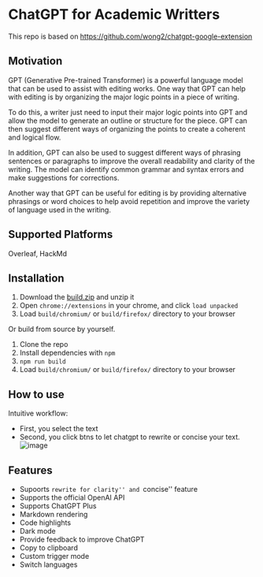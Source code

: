 # ChatGPT for Academic Writters
This repo is based on https://github.com/wong2/chatgpt-google-extension

## Motivation 
GPT (Generative Pre-trained Transformer) is a powerful language model that can be used to assist with editing works. One way that GPT can help with editing is by organizing the major logic points in a piece of writing.

To do this, a writer just need to input their major logic points into GPT and allow the model to generate an outline or structure for the piece. GPT can then suggest different ways of organizing the points to create a coherent and logical flow.

In addition, GPT can also be used to suggest different ways of phrasing sentences or paragraphs to improve the overall readability and clarity of the writing. The model can identify common grammar and syntax errors and make suggestions for corrections.

Another way that GPT can be useful for editing is by providing alternative phrasings or word choices to help avoid repetition and improve the variety of language used in the writing.

## Supported Platforms 

Overleaf, HackMd

## Installation
1. Download the [build.zip]([https://github.com/xiaofen9/chatgpt-writting-extension/blob/main/gptwritter.crx](https://github.com/xiaofen9/chatgpt-writting-extension/blob/main/build.zip)) and unzip it
2. Open `chrome://extensions` in your chrome, and click `load unpacked`
3. Load `build/chromium/` or `build/firefox/` directory to your browser


Or build from source by yourself.

1. Clone the repo
2. Install dependencies with `npm`
3. `npm run build`
4. Load `build/chromium/` or `build/firefox/` directory to your browser


## How to use
Intuitive workflow:
- First, you select the text
- Second, you click btns to let chatgpt to rewrite or concise your text.
![image](https://user-images.githubusercontent.com/20917869/221438513-3ac5bfb4-3d73-4fae-97a5-1c14622d96af.png)

## Features
- Supoorts ``rewrite for clarity'' and ``concise'' feature
- Supports the official OpenAI API
- Supports ChatGPT Plus
- Markdown rendering
- Code highlights
- Dark mode
- Provide feedback to improve ChatGPT
- Copy to clipboard
- Custom trigger mode
- Switch languages


